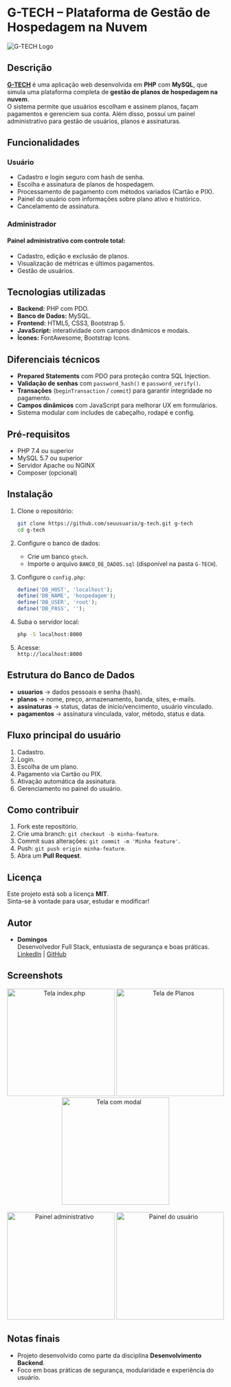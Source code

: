 
# G-TECH – Plataforma de Gestão de Hospedagem na Nuvem

![G-TECH Logo](https://dummyimage.com/600x200/000/fff&text=G-TECH)

## Descrição

[**G-TECH**](https://gtech.wuaze.com/G-tech/index.php) é uma aplicação web desenvolvida em **PHP** com **MySQL**, que simula uma plataforma completa de **gestão de planos de hospedagem na nuvem**.  
O sistema permite que usuários escolham e assinem planos, façam pagamentos e gerenciem sua conta. Além disso, possui um painel administrativo para gestão de usuários, planos e assinaturas.

## Funcionalidades

### Usuário
* Cadastro e login seguro com hash de senha.  
* Escolha e assinatura de planos de hospedagem.  
* Processamento de pagamento com métodos variados (Cartão e PIX).    
 * Painel do usuário com informações sobre plano ativo e histórico.
* Cancelamento de assinatura.

### Administrador
#### Painel administrativo com controle total:  
- Cadastro, edição e exclusão de planos.  
- Visualização de métricas e últimos pagamentos.  
- Gestão de usuários.

## Tecnologias utilizadas

- **Backend:** PHP com PDO.
- **Banco de Dados:** MySQL.
- **Frontend:** HTML5, CSS3, Bootstrap 5.
- **JavaScript:** interatividade com campos dinâmicos e modais.
- **Ícones:** FontAwesome, Bootstrap Icons.

## Diferenciais técnicos

-  **Prepared Statements** com PDO para proteção contra SQL Injection.  
-  **Validação de senhas** com `password_hash()` e `password_verify()`.  
-  **Transações** (`beginTransaction` / `commit`) para garantir integridade no pagamento.  
- **Campos dinâmicos** com JavaScript para melhorar UX em formulários.  
-  Sistema modular com includes de cabeçalho, rodapé e config.

## Pré-requisitos

- PHP 7.4 ou superior  
- MySQL 5.7 ou superior  
- Servidor Apache ou NGINX  
- Composer (opcional)

## Instalação

1. Clone o repositório:
   ```bash
   git clone https://github.com/seuusuario/g-tech.git g-tech
   cd g-tech
2. Configure o banco de dados:
   - Crie um banco `gtech`.
   - Importe o arquivo `BANCO_DE_DADOS.sql` (disponível na pasta `G-TECH`).

3. Configure o `config.php`:
   ```php
   define('DB_HOST', 'localhost');
   define('DB_NAME', 'hospedagem');
   define('DB_USER', 'root');
   define('DB_PASS', '');
   ```

4. Suba o servidor local:
   ```bash
   php -S localhost:8000
   ```

5. Acesse:  
   `http://localhost:8000`

## Estrutura do Banco de Dados

- **usuarios** → dados pessoais e senha (hash).  
- **planos** → nome, preço, armazenamento, banda, sites, e-mails.  
- **assinaturas** → status, datas de início/vencimento, usuário vinculado.  
- **pagamentos** → assinatura vinculada, valor, método, status e data.

## Fluxo principal do usuário

1. Cadastro.  
2. Login.  
3. Escolha de um plano.  
4. Pagamento via Cartão ou PIX.  
5. Ativação automática da assinatura.  
6. Gerenciamento no painel do usuário.

## Como contribuir

1. Fork este repositório.  
2. Crie uma branch: `git checkout -b minha-feature`.  
3. Commit suas alterações: `git commit -m 'Minha feature'`.  
4. Push: `git push origin minha-feature`.  
5. Abra um **Pull Request**.

## Licença

Este projeto está sob a licença **MIT**.  
Sinta-se à vontade para usar, estudar e modificar!

## Autor

- **Domingos**  
Desenvolvedor Full Stack, entusiasta de segurança e boas práticas.  
[LinkedIn](https://linkedin.com/domingoscapewa) | [GitHub](https://github.com/domingosCapewa)

## Screenshots

<div align="center">
  <img src="https://github.com/user-attachments/assets/e3006ce6-63f6-4c6f-aaaa-f173952cd84d" width="250" alt="Tela index.php">
  <img src="https://github.com/user-attachments/assets/93323b5a-b6b5-479f-83aa-1917cbe8e0f6" width="250" alt="Tela de Planos">
  <img src="https://github.com/user-attachments/assets/c144655a-3700-4158-9de6-a400c7821259" width="250" alt="Tela com modal">
</div>

<br>

<div align="center">
  <img src="https://github.com/user-attachments/assets/cf9da8a2-f1aa-435b-8ad4-527be4a86c0b" width="250" alt="Painel administrativo">
  <img src="https://github.com/user-attachments/assets/a50a67c2-f6a8-4e4f-b31b-d836bdb41caa" width="250" alt="Painel do usuário">
</div>




## Notas finais

* Projeto desenvolvido como parte da disciplina **Desenvolvimento Backend**.  
* Foco em boas práticas de segurança, modularidade e experiência do usuário.
